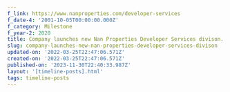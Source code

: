 ```yaml
---
f_link: https://www.nanproperties.com/developer-services
f_date-4: '2001-10-05T00:00:00.000Z'
f_category: Milestone
f_year-2: 2020
title: Company launches new Nan Properties Developer Services divison.
slug: company-launches-new-nan-properties-developer-services-divison
updated-on: '2022-03-25T22:47:06.571Z'
created-on: '2022-03-25T22:47:06.571Z'
published-on: '2023-11-30T22:40:33.987Z'
layout: '[timeline-posts].html'
tags: timeline-posts
---
```



